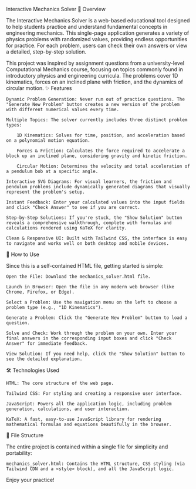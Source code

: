 Interactive Mechanics Solver
📖 Overview

The Interactive Mechanics Solver is a web-based educational tool designed to help students practice and understand fundamental concepts in engineering mechanics. This single-page application generates a variety of physics problems with randomized values, providing endless opportunities for practice. For each problem, users can check their own answers or view a detailed, step-by-step solution.

This project was inspired by assignment questions from a university-level Computational Mechanics course, focusing on topics commonly found in introductory physics and engineering curricula. The problems cover 1D kinematics, forces on an inclined plane with friction, and the dynamics of circular motion.
✨ Features

    Dynamic Problem Generation: Never run out of practice questions. The "Generate New Problem" button creates a new version of the problem with different numerical values every time.

    Multiple Topics: The solver currently includes three distinct problem types:

        1D Kinematics: Solves for time, position, and acceleration based on a polynomial motion equation.

        Forces & Friction: Calculates the force required to accelerate a block up an inclined plane, considering gravity and kinetic friction.

        Circular Motion: Determines the velocity and total acceleration of a pendulum bob at a specific angle.

    Interactive SVG Diagrams: For visual learners, the friction and pendulum problems include dynamically generated diagrams that visually represent the problem's setup.

    Instant Feedback: Enter your calculated values into the input fields and click "Check Answer" to see if you are correct.

    Step-by-Step Solutions: If you're stuck, the "Show Solution" button reveals a comprehensive walkthrough, complete with formulas and calculations rendered using KaTeX for clarity.

    Clean & Responsive UI: Built with Tailwind CSS, the interface is easy to navigate and works well on both desktop and mobile devices.

🚀 How to Use

Since this is a self-contained HTML file, getting started is simple:

    Open the File: Download the mechanics_solver.html file.

    Launch in Browser: Open the file in any modern web browser (like Chrome, Firefox, or Edge).

    Select a Problem: Use the navigation menu on the left to choose a problem type (e.g., "1D Kinematics").

    Generate a Problem: Click the "Generate New Problem" button to load a question.

    Solve and Check: Work through the problem on your own. Enter your final answers in the corresponding input boxes and click "Check Answer" for immediate feedback.

    View Solution: If you need help, click the "Show Solution" button to see the detailed explanation.

🛠️ Technologies Used

    HTML: The core structure of the web page.

    Tailwind CSS: For styling and creating a responsive user interface.

    JavaScript: Powers all the application logic, including problem generation, calculations, and user interaction.

    KaTeX: A fast, easy-to-use JavaScript library for rendering mathematical formulas and equations beautifully in the browser.

📂 File Structure

The entire project is contained within a single file for simplicity and portability:

    mechanics_solver.html: Contains the HTML structure, CSS styling (via Tailwind CDN and a <style> block), and all the JavaScript logic.

Enjoy your practice!